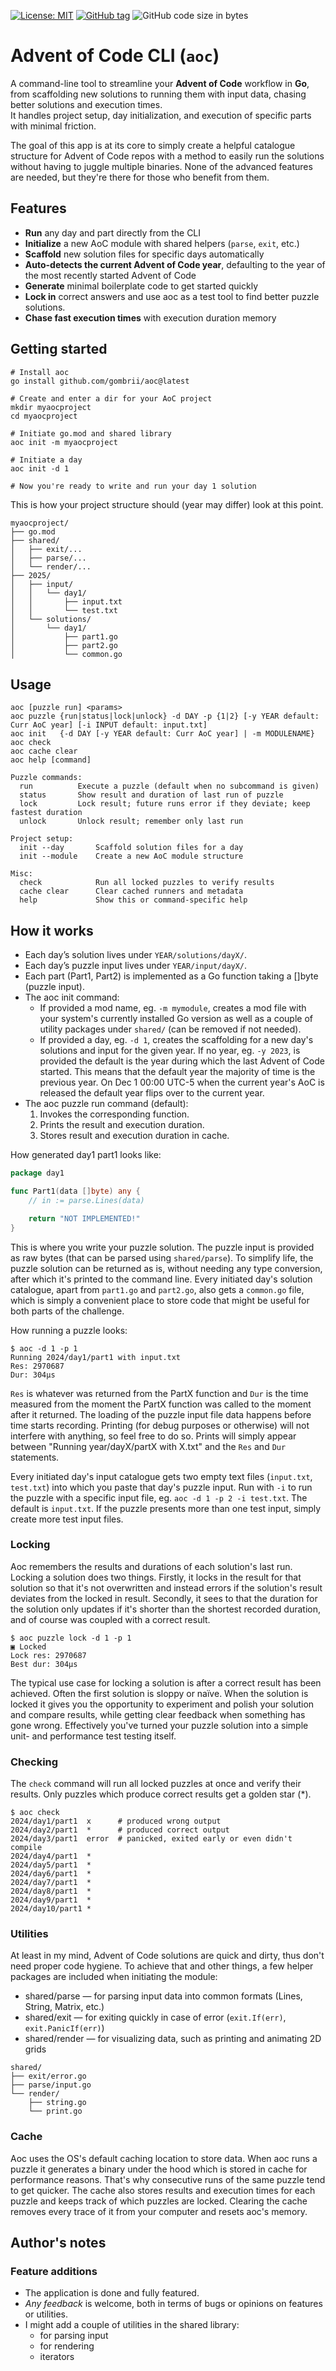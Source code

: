[![License: MIT](https://img.shields.io/badge/License-MIT-yellow.svg)](LICENSE)
[![GitHub tag](https://img.shields.io/github/v/tag/gombrii/aoc)](https://github.com/gombrii/aoc/tags)
![GitHub code size in bytes](https://img.shields.io/github/languages/code-size/gombrii/aoc)


# Advent of Code CLI (`aoc`)

A command-line tool to streamline your **Advent of Code** workflow in **Go**, from scaffolding new solutions to running them with input data, chasing better solutions and execution times.  
It handles project setup, day initialization, and execution of specific parts with minimal friction. 

The goal of this app is at its core to simply create a helpful catalogue structure for Advent of Code repos with a method to easily run the solutions without having to juggle multiple binaries. None of the advanced features are needed, but they're there for those who benefit from them.

## Features

- **Run** any day and part directly from the CLI
- **Initialize** a new AoC module with shared helpers (`parse`, `exit`, etc.)
- **Scaffold** new solution files for specific days automatically
- **Auto-detects the current Advent of Code year**, defaulting to the year of the most recently started Advent of Code
- **Generate** minimal boilerplate code to get started quickly
- **Lock in** correct answers and use aoc as a test tool to find better puzzle solutions.
- **Chase fast execution times** with execution duration memory

## Getting started

```shell
# Install aoc
go install github.com/gombrii/aoc@latest

# Create and enter a dir for your AoC project
mkdir myaocproject
cd myaocproject

# Initiate go.mod and shared library
aoc init -m myaocproject

# Initiate a day
aoc init -d 1

# Now you're ready to write and run your day 1 solution
```

This is how your project structure should (year may differ) look at this point.

```
myaocproject/
├── go.mod
├── shared/
│   ├── exit/...
│   ├── parse/...
│   └── render/...
├── 2025/
│   ├── input/
│   │   └── day1/
│   │       ├── input.txt
│   │       └── test.txt
│   └── solutions/
│       └── day1/
│           ├── part1.go
│           ├── part2.go
│           └── common.go
```
## Usage
```
aoc [puzzle run] <params>
aoc puzzle {run|status|lock|unlock} -d DAY -p {1|2} [-y YEAR default: Curr AoC year] [-i INPUT default: input.txt]
aoc init   {-d DAY [-y YEAR default: Curr AoC year] | -m MODULENAME}
aoc check 
aoc cache clear
aoc help [command]

Puzzle commands:
  run          Execute a puzzle (default when no subcommand is given)
  status       Show result and duration of last run of puzzle
  lock         Lock result; future runs error if they deviate; keep fastest duration
  unlock       Unlock result; remember only last run

Project setup:
  init --day       Scaffold solution files for a day
  init --module    Create a new AoC module structure

Misc:
  check            Run all locked puzzles to verify results
  cache clear      Clear cached runners and metadata
  help             Show this or command-specific help
```

## How it works
- Each day’s solution lives under `YEAR/solutions/dayX/`.
- Each day’s puzzle input lives under `YEAR/input/dayX/`.
- Each part (Part1, Part2) is implemented as a Go function taking a []byte (puzzle input).
- The aoc init command:
    - If provided a mod name, eg. `-m mymodule`, creates a mod file with your system's currently installed Go version as well as a couple of utility packages under `shared/` (can be removed if not needed).
    - If provided a day, eg. `-d 1`, creates the scaffolding for a new day's solutions and input for the given year. If no year, eg. `-y 2023`, is provided the default is the year during which the last Advent of Code started. This means that the default year the majority of time is the previous year. On Dec 1 00:00 UTC-5 when the current year's AoC is released the default year flips over to the current year.
- The aoc puzzle run command (default):
    1. Invokes the corresponding function.
    1. Prints the result and execution duration.
    1. Stores result and execution duration in cache.

How generated day1 part1 looks like:
```go
package day1

func Part1(data []byte) any {
	// in := parse.Lines(data)

	return "NOT IMPLEMENTED!"
}
```

This is where you write your puzzle solution. The puzzle input is provided as raw bytes (that can be parsed using `shared/parse`). To simplify life, the puzzle solution can be returned as is, without needing any type conversion, after which it's printed to the command line. Every initiated day's solution catalogue, apart from `part1.go` and `part2.go`, also gets a `common.go` file, which is simply a convenient place to store code that might be useful for both parts of the challenge.

How running a puzzle looks:
```shell
$ aoc -d 1 -p 1
Running 2024/day1/part1 with input.txt
Res: 2970687
Dur: 304µs
```

`Res` is whatever was returned from the PartX function and `Dur` is the time measured from the moment the PartX function was called to the moment after it returned. The loading of the puzzle input file data happens before time starts recording. Printing (for debug purposes or otherwise) will not interfere with anything, so feel free to do so. Prints will simply appear between "Running year/dayX/partX with X.txt" and the `Res` and `Dur` statements.

Every initiated day's input catalogue gets two empty text files (`input.txt`, `test.txt`) into which you paste that day's puzzle input. Run with `-i` to run the puzzle with a specific input file, eg. `aoc -d 1 -p 2 -i test.txt`. The default is `input.txt`. If the puzzle presents more than one test input, simply create more test input files.

### Locking
Aoc remembers the results and durations of each solution's last run. Locking a solution does two things. Firstly, it locks in the result for that solution so that it's not overwritten and instead errors if the solution's result deviates from the locked in result. Secondly, it sees to that the duration for the solution only updates if it's shorter than the shortest recorded duration, and of course was coupled with a correct result.

```shell
$ aoc puzzle lock -d 1 -p 1
▣ Locked
Lock res: 2970687
Best dur: 304µs
```

The typical use case for locking a solution is after a correct result has been achieved. Often the first solution is sloppy or naïve. When the solution is locked it gives you the opportunity to experiment and polish your solution and compare results, while getting clear feedback when something has gone wrong. Effectively you've turned your puzzle solution into a simple unit- and performance test testing itself. 

### Checking
The `check` command will run all locked puzzles at once and verify their results. Only puzzles which produce correct results get a golden star (*).

```shell
$ aoc check
2024/day1/part1  x      # produced wrong output
2024/day2/part1  *      # produced correct output
2024/day3/part1  error  # panicked, exited early or even didn't compile
2024/day4/part1  *
2024/day5/part1  *
2024/day6/part1  *
2024/day7/part1  *
2024/day8/part1  *
2024/day9/part1  *
2024/day10/part1 *
```

### Utilities
At least in my mind, Advent of Code solutions are quick and dirty, thus don't need proper code hygiene. To achieve that and other things, a few helper packages are included when initiating the module:
- shared/parse — for parsing input data into common formats (Lines, String, Matrix, etc.)
- shared/exit — for exiting quickly in case of error (`exit.If(err)`, `exit.PanicIf(err)`)
- shared/render — for visualizing data, such as printing and animating 2D grids

```
shared/
├── exit/error.go
├── parse/input.go
└── render/
    ├── string.go
    └── print.go
```

### Cache
Aoc uses the OS's default caching location to store data. When aoc runs a puzzle it generates a binary under the hood which is stored in cache for performance reasons. That's why consecutive runs of the same puzzle tend to get quicker. The cache also stores results and execution times for each puzzle and keeps track of which puzzles are locked. Clearing the cache removes every trace of it from your computer and resets aoc's memory. 

## Author's notes
### Feature additions
- The application is done and fully featured.
- _Any feedback_ is welcome, both in terms of bugs or opinions on features or utilities.
- I might add a couple of utilities in the shared library:
  - for parsing input
  - for rendering
  - iterators

